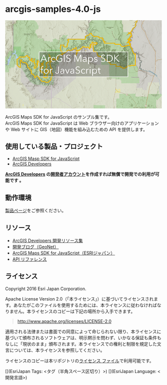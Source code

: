 # arcgis-samples-4.0-js

![](images/arcgis-maps-sdk-for-javascript.png)

ArcGIS Maps SDK for JavaScript のサンプル集です。  
ArcGIS Maps SDK for JavaScript は Web ブラウザー向けのアプリケーションや Web サイトに GIS（地図）機能を組み込むための API を提供します。

## 使用している製品・プロジェクト

* [ArcGIS Masp SDK for JavaScript](https://developers.arcgis.com/javascript/)
* [ArcGIS Developers](https://developers.arcgis.com/en/)

**[ArcGIS Developers](https://developers.arcgis.com/en/) の[開発者アカウント](http://esrijapan.github.io/arcgis-dev-resources/get-dev-account/)を作成すれば無償で開発での利用が可能です
。**

## 動作環境

[製品ページ](https://www.esrij.com/products/arcgis-maps-sdk-for-javascript/spec/)をご参照ください。

## リソース

* [ArcGIS Developers 開発リソース集](http://esrijapan.github.io/arcgis-dev-resources/)
* [開発ブログ（GeoNet）](https://geonet.esri.com/groups/devcom-jp)
* [ArcGIS Maps SDK for JavaScript（ESRIジャパン）](http://www.esrij.com/products/arcgis-api-for-javascript/)
* [API リファレンス](https://developers.arcgis.com/javascript/latest/api-reference/)

## ライセンス
Copyright 2016 Esri Japan Corporation.

Apache License Version 2.0（「本ライセンス」）に基づいてライセンスされます。あなたがこのファイルを使用するためには、本ライセンスに従わなければなりません。本ライセンスのコピーは下記の場所から入手できます。

> http://www.apache.org/licenses/LICENSE-2.0

適用される法律または書面での同意によって命じられない限り、本ライセンスに基づいて頒布されるソフトウェアは、明示黙示を問わず、いかなる保証も条件もなしに「現状のまま」頒布されます。本ライセンスでの権利と制限を規定した文言については、本ライセンスを参照してください。

ライセンスのコピーは本リポジトリの[ライセンス ファイル](./LICENSE)で利用可能です。

[](EsriJapan Tags: <タグ（半角スペース区切り）>)
[](EsriJapan Language: <開発言語>)

